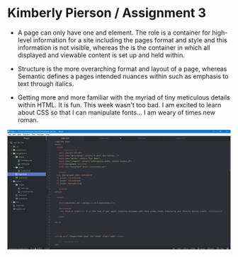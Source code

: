 # Kimberly Pierson / Assignment 3

- A page can only have one <head> and <body> element. The <head> role is a container for high-level information for a site including the pages format and style and this information is not visible, whereas the <body> is the container in which all displayed and viewable content is set up and held within.

- Structure is the more overarching format and layout of a page, whereas Semantic defines a pages intended nuances within such as emphasis to text through italics.

- Getting more and more familiar with the myriad of tiny meticulous details within HTML. It is fun. This week wasn't too bad. I am excited to learn about CSS so that I can manipulate fonts... I am weary of times new roman.

![screenshot](./images/capture.PNG)

